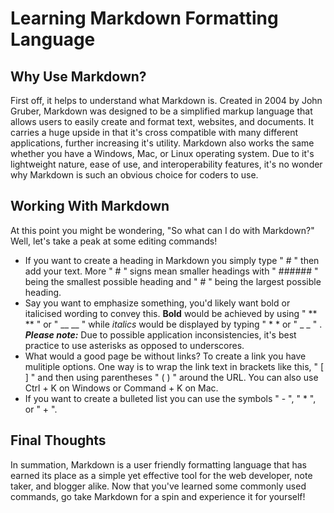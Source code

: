 # Learning Markdown Formatting Language

## Why Use Markdown?

First off, it helps to understand what Markdown is. Created in 2004 by John Gruber, Markdown was designed to be a simplified markup language that allows users to easily create and format text, websites, and documents. It carries a huge upside in that it's cross compatible with many different applications, further increasing it's utility. Markdown also works the same whether you have a Windows, Mac, or Linux operating system. Due to it's lightweight nature, ease of use, and interoperability features, it's no wonder why Markdown is such an obvious choice for coders to use.

## Working With Markdown

At this point you might be wondering, "So what can I do with Markdown?" Well, let's take a peak at some editing commands!

- If you want to create a heading in Markdown you simply type " # " then add your text. More " # " signs mean smaller headings with " ###### " being the smallest possible heading and " # " being the largest possible heading.
- Say you want to emphasize something, you'd likely want bold or italicised wording to convey this. **Bold** would be achieved by using " ** ** " or " __ __ " while *italics* would be displayed by typing " * * or " _ _ " . <br>***Please note:*** Due to possible application inconsistencies, it's best practice to use asterisks as opposed to underscores.
- What would a good page be without links? To create a link you have mulitiple options. One way is to wrap the link text in brackets like this, " [ ] " and then using parentheses " ( ) " around the URL. You can also use Ctrl + K on Windows or Command + K on Mac.
- If you want to create a bulleted list you can use the symbols " - ", " * ", or " + ".

## Final Thoughts

In summation, Markdown is a user friendly formatting language that has earned its place as a simple yet effective tool for the web developer, note taker, and blogger alike. Now that you've learned some commonly used commands, go take Markdown for a spin and experience it for yourself!

